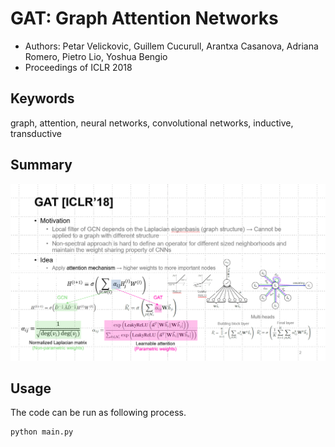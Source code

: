 # GAT: Graph Attention Networks

* Authors: Petar Velickovic, Guillem Cucurull, Arantxa Casanova, Adriana Romero, Pietro Lio, Yoshua Bengio
* Proceedings of ICLR 2018

## Keywords

graph, attention, neural networks, convolutional networks, inductive, transductive

## Summary

![](img/gat.PNG)

## Usage

The code can be run as following process.

```bash
python main.py
```

